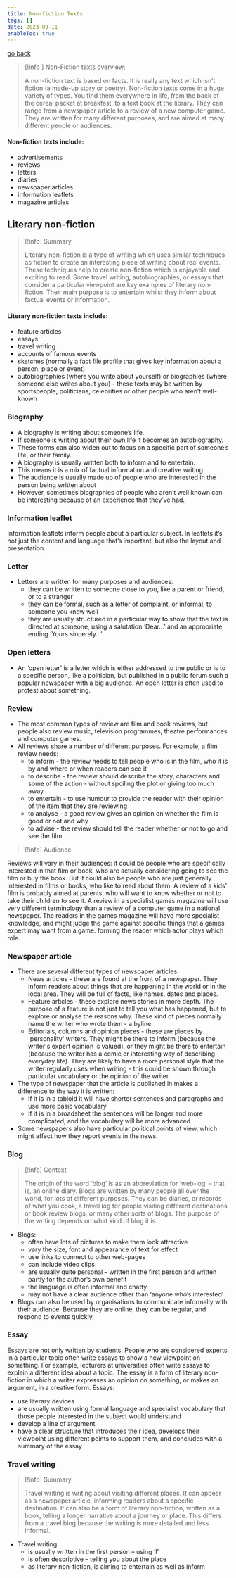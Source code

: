 ```yaml
---
title: Non-fiction Texts
tags: []
date: 2023-09-11
enableToc: true
---
```


[go back](9Subjects/9English.md)


> [!info ] Non-Fiction texts overview:
> 
> A non-fiction text is based on facts. It is really any text which isn’t fiction (a made-up story or poetry). Non-fiction texts come in a huge variety of types. You find them everywhere in life, from the back of the cereal packet at breakfast, to a text book at the library. They can range from a newspaper article to a review of a new computer game. They are written for many different purposes, and are aimed at many different people or audiences.

#### Non-fiction texts include:
- advertisements
- reviews
- letters
- diaries
- newspaper articles
- information leaflets
- magazine articles

## Literary non-fiction

> [!info] Summary
> 
> Literary non-fiction is a type of writing which uses similar techniques as fiction to create an interesting piece of writing about real events. These techniques help to create non-fiction which is enjoyable and exciting to read. Some travel writing, autobiographies, or essays that consider a particular viewpoint are key examples of literary non-fiction. Their main purpose is to entertain whilst they inform about factual events or information.

#### Literary non-fiction texts include:
- feature articles
- essays
- travel writing
- accounts of famous events
- sketches (normally a fact file profile that gives key information about a person, place or event)
- autobiographies (where you write about yourself) or biographies (where someone else writes about you) - these texts may be written by sportspeople, politicians, celebrities or other people who aren’t well-known

### Biography
- A biography is writing about someone’s life. 
- If someone is writing about their own life it becomes an autobiography. 
- These forms can also widen out to focus on a specific part of someone’s life, or their family.
- A biography is usually written both to inform and to entertain. 
- This means it is a mix of factual information and creative writing
- The audience is usually made up of people who are interested in the person being written about
- However, sometimes biographies of people who aren’t well known can be interesting because of an experience that they’ve had.

### Information leaflet

Information leaflets inform people about a particular subject. In leaflets it’s not just the content and language that’s important, but also the layout and presentation.


### Letter
- Letters are written for many purposes and audiences:
	- they can be written to someone close to you, like a parent or friend, or to a stranger
	- they can be formal, such as a letter of complaint, or informal, to someone you know well
	- they are usually structured in a particular way to show that the text is directed at someone, using a salutation ‘Dear…’ and an appropriate ending ‘Yours sincerely…’

### Open letters
- An ‘open letter’ is a letter which is either addressed to the public or is to a specific person, like a politician, but published in a public forum such a popular newspaper with a big audience. An open letter is often used to protest about something.

### Review
- The most common types of review are film and book reviews, but people also review music, television programmes, theatre performances and computer games.
- All reviews share a number of different purposes. For example, a film review needs:
	- to inform - the review needs to tell people who is in the film, who it is by and where or when readers can see it
	- to describe - the review should describe the story, characters and some of the action - without spoiling the plot or giving too much away
	- to entertain - to use humour to provide the reader with their opinion of the item that they are reviewing
	- to analyse - a good review gives an opinion on whether the film is good or not and why
	- to advise - the review should tell the reader whether or not to go and see the film

> [!info] Audience
> 
Reviews will vary in their audiences: it could be people who are specifically interested in that film or book, who are actually considering going to see the film or buy the book. But it could also be people who are just generally interested in films or books, who like to read about them. A review of a kids’ film is probably aimed at parents, who will want to know whether or not to take their children to see it. A review in a specialist games magazine will use very different terminology than a review of a computer game in a national newspaper. The readers in the games magazine will have more specialist knowledge, and might judge the game against specific things that a games expert may want from a game.
forming the reader which actor plays which role.


### Newspaper article
- There are several different types of newspaper articles:
	- News articles - these are found at the front of a newspaper. They inform readers about things that are happening in the world or in the local area. They will be full of facts, like names, dates and places.
	- Feature articles - these explore news stories in more depth. The purpose of a feature is not just to tell you what has happened, but to explore or analyse the reasons why. These kind of pieces normally name the writer who wrote them - a byline.
	- Editorials, columns and opinion pieces - these are pieces by 'personality' writers. They might be there to inform (because the writer's expert opinion is valued), or they might be there to entertain (because the writer has a comic or interesting way of describing everyday life). They are likely to have a more personal style that the writer regularly uses when writing - this could be shown through particular vocabulary or the opinion of the writer.
- The type of newspaper that the article is published in makes a difference to the way it is written:
	- if it is in a tabloid it will have shorter sentences and paragraphs and use more basic vocabulary
	- if it is in a broadsheet the sentences will be longer and more complicated, and the vocabulary will be more advanced
- Some newspapers also have particular political points of view, which might affect how they report events in the news.


### Blog

> [!info] Context
> 
> The origin of the word ‘blog’ is as an abbreviation for ‘web-log’ – that is, an online diary. Blogs are written by many people all over the world, for lots of different purposes. They can be diaries, or records of what you cook, a travel log for people visiting different destinations or book review blogs, or many other sorts of blogs. The purpose of the writing depends on what kind of blog it is. 

- Blogs:
	- often have lots of pictures to make them look attractive
	- vary the size, font and appearance of text for effect
	- use links to connect to other web-pages
	- can include video clips
	- are usually quite personal – written in the first person and written partly for the author’s own benefit
	- the language is often informal and chatty
	- may not have a clear audience other than ‘anyone who’s interested’
- Blogs can also be used by organisations to communicate informally with their audience. Because they are online, they can be regular, and respond to events quickly.


### Essay

Essays are not only written by students. People who are considered experts in a particular topic often write essays to show a new viewpoint on something. For example, lecturers at universities often write essays to explain a different idea about a topic. The essay is a form of literary non-fiction in which a writer expresses an opinion on something, or makes an argument, in a creative form. Essays:

- use literary devices
- are usually written using formal language and specialist vocabulary that those people interested in the subject would understand
- develop a line of argument
- have a clear structure that introduces their idea, develops their viewpoint using different points to support them, and concludes with a summary of the essay

### Travel writing

> [!info] Summary
> 
> Travel writing is writing about visiting different places. It can appear as a newspaper article, informing readers about a specific destination. It can also be a form of literary non-fiction, written as a book, telling a longer narrative about a journey or place. This differs from a travel blog because the writing is more detailed and less informal.

- Travel writing:
	- is usually written in the first person – using ‘I’
	- is often descriptive – telling you about the place
	- as literary non-fiction, is aiming to entertain as well as inform
